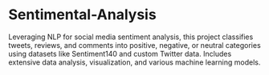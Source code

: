 # Sentimental-Analysis
Leveraging NLP for social media sentiment analysis, this project classifies tweets, reviews, and comments into positive, negative, or neutral categories using datasets like Sentiment140 and custom Twitter data. Includes extensive data analysis, visualization, and various machine learning models.
